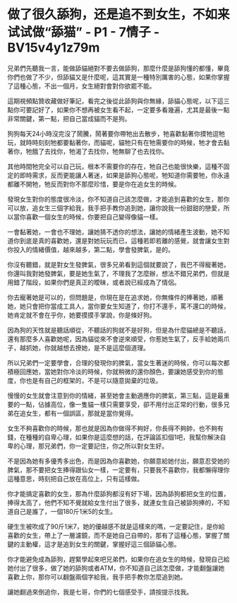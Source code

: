 # 做了很久舔狗，还是追不到女生，不如来试试做“舔猫” - P1 - 7情子 - BV15v4y1z79m

兄弟們先聽我一言，能做舔貓絕對不要去做舔狗，那麼什麼是舔狗懂的都懂，畢竟你們也做了不少，但舔貓又是什麼呢，這其實是一種特別厲害的心態，如果你掌握了這種心態，不出一個月，女生絕對會對你欲罷不能。

這期視頻點贊收藏做好筆記，看完之後從此舔狗與你無緣，舔貓心態呢，以下這三點你可要記好了，如果你不想再被女生看不起，一定要多看幾遍，尤其是最後一點非常關鍵，第一點，把自己當成貓而不是狗。

狗狗每天24小時沒完沒了鬧騰，鬧著要你帶牠出去散步，牠喜歡黏著你摸牠逗牠玩，就時時刻刻牠都要黏著你，而貓呢，貓牠只有在牠需要你的時候，牠才會去黏著你，牠餓了去找你，牠渴了去找你，牠無聊了也去找你。

其他時間牠完全可以自己玩，根本不需要你的存在，牠自己也能很快樂，這種不固定的即時需求，反而更能讓人著迷，如果是舔狗心態呢，牠知道你需要牠，你永遠都離不開牠，牠反而對你不那麼珍惜，要是你在追女生的時候。

發現女生對你的態度很冷淡，你不知道自己該怎麼做，才能追到喜歡的女生，那你可以放，追女生三個字給我，我手把手教你追到她，讓你說我一份甜甜的戀愛，所以當你喜歡一個女生的時候，你要把自己變得像貓一樣。

一會黏著她，一會也不理她，讓她猜不透你的想法，讓她的情緒產生波動，她不知道你到底是真的喜歡她，還是對她玩玩而已，這種若即若離的感覺，就會讓女生對你投入的情緒價值，越來越多，第二點，學會發脾氣，是的。

你沒有聽錯，就是對女生發脾氣，很多兄弟看到這個就要說了，我巴不得寵著她，你還叫我對她發脾氣，要是她生氣了，不理我了怎麼辦，想法不錯兄弟們，但就是用錯了階段，如果你們是真正的曖昧，或者說已經成為了情侶。

你去寵著她是可以的，但問題是，你現在是在追求她，你無條件的捧著她，順著她，她只會把你當成工具人，當你要女生知道了，你打不還手，罵不還口的時候，她肯定就不會在乎你，她要摸摸手掌說，你是條好狗。

因為狗的天性就是聽話順從，不聽話的狗就不是好狗，但是為什麼貓總是不聽話，還有那麼多人喜歡她呢，因為貓從來不會逆來順受，你惹她生氣了，反手給她兩爪子，越抓她，你就越想去撩她，是不是這麼個道理。

所以兄弟們一定要學會，合理的發現你的脾氣，當女生著迷的時候，你可以每次都積極回應她，當她對你冷淡的時候，你就稍微的還你顏色，要讓她感受到你的態度，你也是有自己的框架的，不是可以隨意拋棄的垃圾。

慢慢的女生就會注意到你的情緒，甚至她會主動適應你的脾氣，第三點，這是最重要的一點，佔據高位，像一隻貓一樣只需要享受，卻不用付出正常的行動，很多兄弟在追女生，都有一個誤區，那就是當你覺得。

女生不夠喜歡你的時候，那也就是因為你做得不夠好，你長得不夠帥，也不夠有錢，在種種的自卑心理，如果你是這麼想的話，在評論區扣個1吧，我幫你解決自卑的心理，那兄弟們，你一定要記住，你之所以對女生好。

不是因為她有多優秀多出色，而是因為你喜歡她，你願意給她付出，願意忍受她的脾氣，那不要把女生捧得跟仙女一樣，一定要有，只要我不喜歡你，我都懶得理你這種意思，時刻把自己放在高位上，只有這樣做。

你才能搞定喜歡的女生，那為什麼舔狗都沒有好下場，因為舔狗都把女生的位置，捧得太高了，他們不知不覺就給女生付出了很多，就連女生自己被舔狗捧的，不知道自己是誰了，一個180斤1米5的女生。

硬生生被吹成了90斤1米7，她的優越感不就是這樣來的嗎，一定要記住，是你給喜歡的女生，帶上了一層濾鏡，而不是她自己自帶的，那有了這種心態，掌握了關鍵的主動權，這才是追到女生的關鍵，掌握好這三個舔貓心態。

你才能避免成為舔狗，趕緊學起來吧兄弟們，如果你在追女生的時候，發現自己給她付出了很多，做了她的舔狗或者ATM，你不知道自己該怎麼做，才能翻盤讓她喜歡上你，那你可以翻盤兩個字給我，我手把手教你怎麼追到她。

讓她翻過來倒追你，我是七哥，你們的七個感受手，請按提示找我。